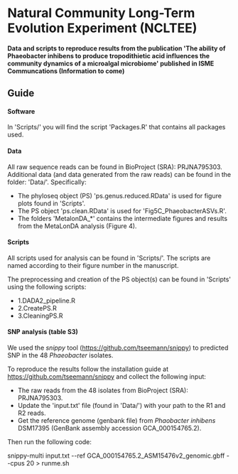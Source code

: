 # Natural Community Long-Term Evolution Experiment (NCLTEE)

 #### Data and scripts to reproduce results from the publication 'The ability of Phaeobacter inhibens to produce tropodithietic acid influences the community dynamics of a microalgal microbiome' published in ISME Communcations (Information to come)
 
 ## Guide
 
 #### Software
 In 'Scripts/' you will find the script 'Packages.R' that contains all packages used.
 
 #### Data

  All raw sequence reads can be found in BioProject (SRA): PRJNA795303. Additional data (and data generated from the raw reads) can be found in the folder: 'Data/'. Specifically:
 
 - The phyloseq object (PS) 'ps.genus.reduced.RData' is used for figure plots found in 'Scripts'.
 - The PS object 'ps.clean.RData' is used for 'Fig5C_PhaeobacterASVs.R'.
 - The folders 'MetalonDA_*' contains the intermediate figures and results from the MetaLonDA analysis (Figure 4). 
 
 #### Scripts
 All scripts used for analysis can be found in 'Scripts/'. The scripts are named according to their figure number in the manuscript.

The preprocessing and creation of the PS object(s) can be found in 'Scripts' using the following scripts:
 
 - 1.DADA2_pipeline.R
 - 2.CreatePS.R
 - 3.CleaningPS.R

 
  #### SNP analysis (table S3)
  
  We used the <i>snippy</i> tool (https://github.com/tseemann/snippy) to predicted SNP in the 48 <i>Phaeobacter</i> isolates. 
  
  To reproduce the results follow the installation guide at https://github.com/tseemann/snippy and collect the following input:
  - The raw reads from the 48 isolates from BioProject (SRA): PRJNA795303. 
  - Update the 'input.txt' file (found in 'Data/') with your path to the R1 and R2 reads. 
  - Get the reference genome (genbank file) from <i>Phaobacter inhibens </i> DSM17395 (GenBank assembly accession GCA_000154765.2).
  
  Then run the following code:

snippy-multi input.txt --ref GCA_000154765.2_ASM15476v2_genomic.gbff --cpus 20 > runme.sh
 
